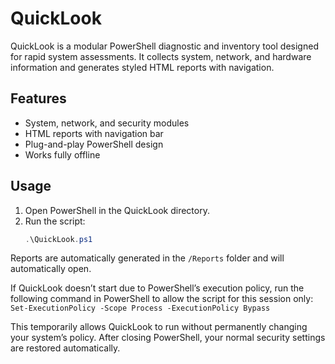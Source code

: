 # QuickLook

QuickLook is a modular PowerShell diagnostic and inventory tool designed for rapid system assessments.
It collects system, network, and hardware information and generates styled HTML reports with navigation.

## Features
- System, network, and security modules
- HTML reports with navigation bar
- Plug-and-play PowerShell design
- Works fully offline

## Usage
1. Open PowerShell in the QuickLook directory.  
2. Run the script:
   ```powershell
   .\QuickLook.ps1
Reports are automatically generated in the `/Reports` folder and will automatically open.


If QuickLook doesn’t start due to PowerShell’s execution policy,
run the following command in PowerShell to allow the script for this session only: ```Set-ExecutionPolicy -Scope Process -ExecutionPolicy Bypass```

This temporarily allows QuickLook to run without permanently changing your system’s policy.
After closing PowerShell, your normal security settings are restored automatically.
